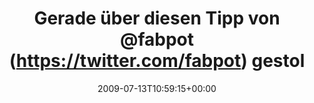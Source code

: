 ---
retweeted: false
source: <a href="http://twitter.com" rel="nofollow">Twitter Web Client</a>
entities:
  hashtags: []
  symbols: []
  user_mentions:
  - name: Fabien Potencier
    screen_name: fabpot
    indices:
    - '28'
    - '35'
    id_str: '15072316'
    id: '15072316'
  urls: []
display_text_range:
- '0'
- '101'
favorite_count: '0'
id_str: '2612534742'
truncated: false
retweet_count: '0'
id: '2612534742'
created_at: Mon Jul 13 10:59:15 +0000 2009
favorited: false
full_text: |-
  Gerade über diesen Tipp von [@fabpot](https://twitter.com/fabpot) gestolpert: http://bit.ly/kqwPB
   | Warum sagt mir das keiner? :-)
lang: de
tags:
- pesos/twitter
date: '2009-07-13T10:59:15+00:00'
src: https://twitter.com/bascht/status/2612534742
original_url: https://twitter.com/bascht/status/2612534742
type: twitter_tweet
text: |-
  Gerade über diesen Tipp von [@fabpot](https://twitter.com/fabpot) gestolpert: http://bit.ly/kqwPB
   | Warum sagt mir das keiner? :-)
title: Gerade über diesen Tipp von @fabpot (https://twitter.com/fabpot) gestol

---